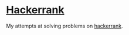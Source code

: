 # [Hackerrank](https://www.hackerrank.com/)

My attempts at solving problems on [hackerrank](https://www.hackerrank.com/).

